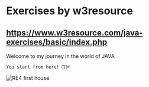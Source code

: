 # Exercises by w3resource 
## <link>https://www.w3resource.com/java-exercises/basic/index.php</link>

Welcome to my journey in the world of JAVA

    You start from here! 🚓👮‍♂️
<imagem>
 <source media="(prefere-esquema-de-cores: escuro)" srcset="https://static.wikia.nocookie.net/residentevil/images/a/a9/RE4Cabin.jpg/revision/latest/scale-to-width-down/1000?cb=20130821143634">
 <source media="(prefere-esquema-de-cores: light)" srcset="https://static.wikia.nocookie.net/residentevil/images/a/a9/RE4Cabin.jpg/revision/latest/scale-to-width-down/1000?cb=20130821143634">
 <img alt="RE4 first house" src="https://static.wikia.nocookie.net/residentevil/images/a/a9/RE4Cabin.jpg/revision/latest/scale-to-width-down/1000?cb=20130821143634">
</imagem>